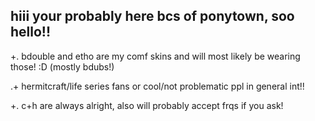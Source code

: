 hiii your probably here bcs of ponytown, soo hello!!          
--
+. bdouble and etho are my comf skins and will most likely be wearing those! :D
     (mostly bdubs!)
     
 .+ hermitcraft/life series fans or cool/not problematic ppl in general int!!
 
+. c+h are always alright, also will probably accept frqs if you ask!
